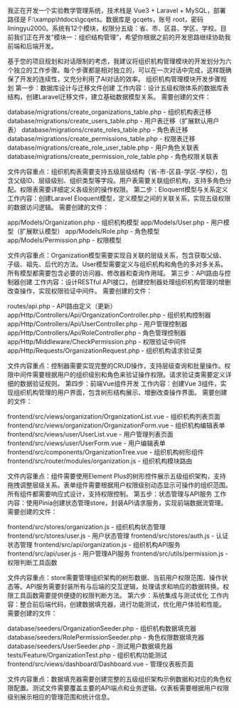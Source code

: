 
我正在开发一个实验教学管理系统，技术栈是 Vue3 + Laravel + MySQL，部署路径是 F:\xampp\htdocs\gcqets。数据库是 gcqets，账号 root，密码 liningyu2000。系统有12个模块，权限分五级：省、市、区县、学区、学校。目前我们正在开发“模块一：组织结构管理”，希望你根据之前的开发思路继续协助我前端和后端开发。

基于您的项目规划和对话限制的考虑，我建议将组织机构管理模块的开发划分为六个独立的工作步骤。每个步骤都是相对独立的，可以在一次对话中完成，这样既确保了开发的连续性，又充分利用了AI对话的效率。
组织机构管理模块开发步骤规划
第一步：数据库设计与迁移文件创建
工作内容：设计五级权限体系的数据库表结构，创建Laravel迁移文件，建立基础数据模型关系。
需要创建的文件：

database/migrations/create_organizations_table.php - 组织机构表迁移
database/migrations/create_users_table.php - 用户表迁移（扩展默认用户表）
database/migrations/create_roles_table.php - 角色表迁移
database/migrations/create_permissions_table.php - 权限表迁移
database/migrations/create_role_user_table.php - 用户角色关联表
database/migrations/create_permission_role_table.php - 角色权限关联表

文件内容重点：组织机构表需要支持五级层级结构（省-市-区县-学区-学校），包含父级ID、层级级别、组织类型等字段。用户表需要关联组织机构，支持多角色分配。权限表需要详细定义各级别的操作权限。
第二步：Eloquent模型与关系定义
工作内容：创建Laravel Eloquent模型，定义模型之间的关联关系，实现五级权限的数据访问逻辑。
需要创建的文件：

app/Models/Organization.php - 组织机构模型
app/Models/User.php - 用户模型（扩展默认模型）
app/Models/Role.php - 角色模型
app/Models/Permission.php - 权限模型

文件内容重点：Organization模型需要实现自关联的层级关系，包含获取父级、子级、祖先、后代的方法。User模型需要定义与组织机构和角色的多对多关系。所有模型都需要包含必要的访问器、修改器和查询作用域。
第三步：API路由与控制器创建
工作内容：设计RESTful API接口，创建控制器处理组织机构管理的增删改查操作，实现权限验证中间件。
需要创建的文件：

routes/api.php - API路由定义（更新）
app/Http/Controllers/Api/OrganizationController.php - 组织机构控制器
app/Http/Controllers/Api/UserController.php - 用户管理控制器
app/Http/Controllers/Api/RoleController.php - 角色管理控制器
app/Http/Middleware/CheckPermission.php - 权限验证中间件
app/Http/Requests/OrganizationRequest.php - 组织机构请求验证类

文件内容重点：控制器需要实现完整的CRUD操作，支持层级查询和批量操作。权限中间件需要根据用户的组织级别和角色来验证操作权限。请求验证类需要定义详细的数据验证规则。
第四步：前端Vue组件开发
工作内容：创建Vue 3组件，实现组织机构管理的用户界面，包含树形结构展示、增删改查操作界面。
需要创建的文件：

frontend/src/views/organization/OrganizationList.vue - 组织机构列表页面
frontend/src/views/organization/OrganizationForm.vue - 组织机构编辑表单
frontend/src/views/user/UserList.vue - 用户管理列表页面
frontend/src/views/user/UserForm.vue - 用户编辑表单
frontend/src/components/OrganizationTree.vue - 组织机构树形组件
frontend/src/router/modules/organization.js - 组织机构模块路由

文件内容重点：组件需要使用Element Plus的树形控件展示五级组织架构，支持拖拽调整层级关系。表单组件需要根据用户权限级别动态显示可操作的组织范围。所有组件都需要响应式设计，支持权限控制。
第五步：状态管理与API服务
工作内容：使用Pinia创建状态管理store，封装API请求服务，实现前端数据流管理。
需要创建的文件：

frontend/src/stores/organization.js - 组织机构状态管理
frontend/src/stores/user.js - 用户状态管理
frontend/src/stores/auth.js - 认证状态管理
frontend/src/api/organization.js - 组织机构API服务
frontend/src/api/user.js - 用户管理API服务
frontend/src/utils/permission.js - 权限判断工具函数

文件内容重点：store需要管理组织架构的树形数据、当前用户权限范围、操作状态等。API服务需要封装所有与后端的交互逻辑，处理请求和响应的数据转换。权限工具函数需要提供便捷的权限判断方法。
第六步：系统集成与测试优化
工作内容：整合前后端代码，创建数据填充器，进行功能测试，优化用户体验和性能。
需要创建的文件：

database/seeders/OrganizationSeeder.php - 组织机构数据填充器
database/seeders/RolePermissionSeeder.php - 角色权限数据填充器
database/seeders/UserSeeder.php - 测试用户数据填充器
tests/Feature/OrganizationTest.php - 组织机构功能测试
frontend/src/views/dashboard/Dashboard.vue - 管理仪表板页面

文件内容重点：数据填充器需要创建完整的五级组织架构示例数据和对应的角色权限配置。测试文件需要覆盖主要的API端点和业务逻辑。仪表板需要根据用户权限级别展示相应的管理范围和统计信息。